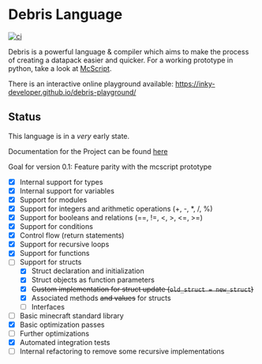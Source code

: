 # Debris Language
[![ci](https://github.com/Inky-developer/debris/workflows/ci/badge.svg)](https://github.com/Inky-developer/debris/actions)

Debris is a powerful language & compiler which aims to make the process of creating a datapack easier and quicker.
For a working prototype in python, take a look at [McScript](https://github.com/Inky-developer/mcscript).

There is an interactive online playground available: https://inky-developer.github.io/debris-playground/

## Status
This language is in a *very* early state. 

Documentation for the Project can be found [here](https://inky-developer.github.io/debris/debris_lang/)

Goal for version 0.1: Feature parity with the mcscript prototype
  - [x] Internal support for types
  - [x] Internal support for variables
  - [x] Support for modules
  - [x] Support for integers and arithmetic operations (+, -, *, /, %)
  - [x] Support for booleans and relations (==, !=, <, >, <=, >=)
  - [x] Support for conditions
  - [x] Control flow (return statements)
  - [x] Support for recursive loops
  - [x] Support for functions
  - [ ] Support for structs
      - [x] Struct declaration and initialization
      - [x] Struct objects as function parameters
      - [x] ~~Custom implementation for struct update (`old_struct = new_struct`)~~
      - [x] Associated methods ~~and values~~ for structs
      - [ ] Interfaces
  - [ ] Basic minecraft standard library
  - [x] Basic optimization passes
  - [ ] Further optimizations 
  - [x] Automated integration tests
  - [ ] Internal refactoring to remove some recursive implementations
